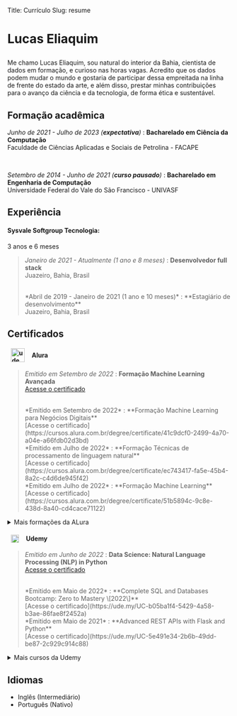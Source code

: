 Title: Currículo
Slug: resume

<h1 style="font-size:2em; margin-bottom: 1em;">Lucas Eliaquim</h1>

Me chamo Lucas Eliaquim, sou natural do interior da Bahia, cientista de dados
em formação, e curioso nas horas vagas. Acredito que os dados podem mudar o
mundo e gostaria de participar dessa empreitada na linha de frente do estado
da arte, e além disso, prestar minhas contribuições para o avanço da ciência e
da tecnologia, de forma ética e sustentável.

Formação acadêmica
---

*Junho de 2021 - Julho de 2023 (**expectativa**)*
:   **Bacharelado em Ciência da Computação**<br>
Faculdade de Ciências Aplicadas e Sociais de Petrolina - FACAPE

<br>

*Setembro de 2014 - Junho de 2021 (**curso pausado**)*
:   **Bacharelado em Engenharia de Computação**<br>
Universidade Federal do Vale do São Francisco - UNIVASF

Experiência
---

#### Sysvale Softgroup Tecnologia:

3 anos e 6 meses

> *Janeiro de 2021 - Atualmente (1 ano e 8 meses)*
> :   **Desenvolvedor full stack**<br>
> Juazeiro, Bahia, Brasil
>
> <br>
> *Abril de 2019 - Janeiro de 2021 (1 ano e 10 meses)*
> :   **Estagiário de desenvolvimento**<br>
> Juazeiro, Bahia, Brasil


Certificados
---

<h4 style="display: flex; align-items: center; margin-left: 8px">
    <img src="/images/alura-logo.jpeg" alt="udemy logo" width="31" style="display: inline-block; margin-right: 16px; margin-left: 0px"/>
    Alura
</h4>

> *Emitido em Setembro de 2022*
> :   **Formação Machine Learning Avançada**<br>
> [Acesse o certificado](https://cursos.alura.com.br/degree/certificate/da68948e-ee1a-4680-aeb4-e05318d89ad7)
>
> <br>
> *Emitido em Setembro de 2022*
> :   **Formação Machine Learning para Negócios Digitais**<br>
> [Acesse o certificado](https://cursos.alura.com.br/degree/certificate/41c9dcf0-2499-4a70-a04e-a66fdb02d3bd)
>
> <br>
> *Emitido em Julho de 2022*
> :   **Formação Técnicas de processamento de linguagem natural**<br>
> [Acesse o certificado](https://cursos.alura.com.br/degree/certificate/ec743417-fa5e-45b4-8a2c-c4d6de945f42)
>
> <br>
> *Emitido em Julho de 2022*
> :   **Formação Machine Learning**<br>
> [Acesse o certificado](https://cursos.alura.com.br/degree/certificate/51b5894c-9c8e-438d-8a40-cd4cace71122)
>
> <br>

<details>
    <summary>Mais formações da ALura</summary>

    <blockquote>
        <dt><em>Emitido em Junho de 2022</em></dt>
        <dd><strong>Formação Engenharia de software</strong><br>
            <a href="https://cursos.alura.com.br/degree/certificate/64592457-0c0d-4571-bcc4-788405e65391">Acesse o certificado</a>
        </dd>
        <dt><br></dt>
    </blockquote>
</details>

<h4 style="display: flex; align-items: center; margin-left: 8px">
    <img src="/images/udemy-logo.png" alt="udemy logo" width="18" style="display: inline-block; margin-right: 16px; margin-left: 0px"/>
    Udemy
</h4>

> *Emitido em Junho de 2022*
> :   **Data Science: Natural Language Processing (NLP) in Python**<br>
> [Acesse o certificado](https://ude.my/UC-a58f71a0-70ea-4929-9540-065137b6fb5a)
>
> <br>
> *Emitido em Maio de 2022*
> :   **Complete SQL and Databases Bootcamp: Zero to Mastery \[2022\]**<br>
> [Acesse o certificado](https://ude.my/UC-b05ba1f4-5429-4a58-b3ae-86fae8f2452a)
>
> <br>
> *Emitido em Maio de 2021*
> :   **Advanced REST APIs with Flask and Python**<br>
> [Acesse o certificado](https://ude.my/UC-5e491e34-2b6b-49dd-be87-2c929c914c88)
>
> <br>

<details>
    <summary>Mais cursos da Udemy</summary>

    <blockquote>
        <dt><em>Emitido em Abril de 2021</em></dt>
        <dd><strong>R Programming A-Z™: R For Data Science With Real Exercises!</strong><br>
            <a href="http://ude.my/UC-d36f9053-3c59-4d1b-9fa2-7439db63e3ef">Acesse o certificado</a>
        </dd>
        <dt><br></dt>

        <dt><em>Emitido em Março de 2021</em></dt>
        <dd><strong>REST APIs with Flask and Python</strong><br>
            <a href="http://ude.my/UC-ddc53ede-360c-42d5-af7f-3a8ef2506fa8">Acesse o certificado</a>
        </dd>
        <dt><br></dt>
    </blockquote>
</details>

Idiomas
---

* Inglês (Intermediário)
* Português (Nativo)
